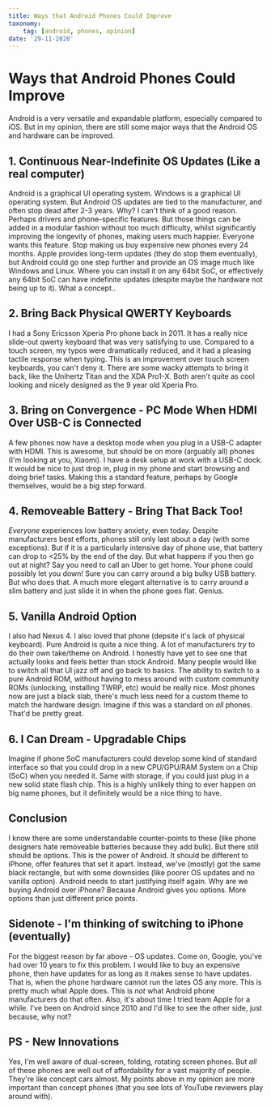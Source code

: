 ```yaml
---
title: Ways that Android Phones Could Improve
taxonomy:
	tag: [android, phones, opinion]
date: '29-11-2020'
---
```


# Ways that Android Phones Could Improve
Android is a very versatile and expandable platform, especially compared to iOS. But in my opinion, there are still some major ways that the Android OS and hardware can be improved.

## 1. Continuous Near-Indefinite OS Updates (Like a real computer)
Android is a graphical UI operating system. Windows is a graphical UI operating system. But Android OS updates are tied to the manufacturer, and often stop dead after 2-3 years. Why? I can't think of a good reason. Perhaps drivers and phone-specific features. But those things can be added in a modular fashion without too much difficulty, whilst significantly improving the longevity of phones, making users much happier. Everyone wants this feature. Stop making us buy expensive new phones every 24 months. Apple provides long-term updates (they do stop them eventually), but Android could go one step further and provide an OS image much like Windows and Linux. Where you can install it on any 64bit SoC, or effectively any 64bit SoC can have indefinite updates (despite maybe the hardware not being up to it). What a concept..

## 2. Bring Back Physical QWERTY Keyboards
I had a Sony Ericsson Xperia Pro phone back in 2011. It has a really nice slide-out qwerty keyboard that was very satisfying to use. Compared to a touch screen, my typos were dramatically reduced, and it had a pleasing tactile response when typing. This is an improvement over touch screen keyboards, you can't deny it. There are some wacky attempts to bring it back, like the Unihertz Titan and the XDA Pro1-X. Both aren't quite as cool looking and nicely designed as the 9 year old Xperia Pro.

## 3. Bring on Convergence - PC Mode When HDMI Over USB-C is Connected
A few phones now have a desktop mode when you plug in a USB-C adapter with HDMI. This is awesome, but should be on more (arguably all) phones (I'm looking at you, Xiaomi). I have a desk setup at work with a USB-C dock. It would be nice to just drop in, plug in my phone and start browsing and doing brief tasks. Making this a standard feature, perhaps by Google themselves, would be a big step forward.

## 4. Removeable Battery - Bring That Back Too!
*Everyone* experiences low battery anxiety, even today. Despite manufacturers best efforts, phones still only last about a day (with some exceptions). But if it is a particularly intensive day of phone use, that battery can drop to <25% by the end of the day. But what happens if you then go out at night? Say you need to call an Uber to get home. Your phone could possibly let you down! Sure you can carry around a big bulky USB battery. But who does that. A much more elegant alternative is to carry around a slim battery and just slide it in when the phone goes flat. Genius.

## 5. Vanilla Android Option
I also had Nexus 4. I also loved that phone (depsite it's lack of physical keyboard). Pure Android is quite a nice thing. A lot of manufacturers *try* to do their own take/theme on Android. I honestly have yet to see one that actually looks and feels better than stock Android. Many people would like to switch all that UI jazz off and go back to basics. The ability to switch to a pure Android ROM, without having to mess around with custom community ROMs (unlocking, installing TWRP, etc) would be really nice. Most phones now are just a black slab, there's much less need for a custom theme to match the hardware design. Imagine if this was a standard on *all* phones. That'd be pretty great.

## 6. I Can Dream - Upgradable Chips
Imagine if phone SoC manufacturers could develop some kind of standard interface so that you could drop in a new CPU/GPU/RAM System on a Chip (SoC) when you needed it. Same with storage, if you could just plug in a new solid state flash chip. This is a highly unlikely thing to ever happen on big name phones, but it definitely would be a nice thing to have.

## Conclusion
I know there are some understandable counter-points to these (like phone designers hate removeable batteries because they add bulk). But there still should be options. This is the power of Android. It should be different to iPhone, offer features that set it apart. Instead, we've (mostly) got the same black rectangle, but with some downsides (like poorer OS updates and no vanilla option). Android needs to start justifying itself again. Why are we buying Android over iPhone? Because Android gives you options. More options than just different price points.

## Sidenote - I'm thinking of switching to iPhone (eventually)
For the biggest reason by far above - OS updates. Come on, Google, you've had over 10 years to fix this problem. I would like to buy an expensive phone, then have updates for as long as it makes sense to have updates. That is, when the phone hardware cannot run the lates OS any more. This is pretty much what Apple does. This is *not* what Android phone manufacturers do that often. 
Also, it's about time I tried team Apple for a while. I've been on Android since 2010 and I'd like to see the other side, just because, why not?

## PS - New Innovations
Yes, I'm well aware of dual-screen, folding, rotating screen phones. But *all* of these phones are well out of affordability for a vast majority of people. They're like concept cars almost. My points above in my opinion are more important than concept phones (that you see lots of YouTube reviewers play around with).
